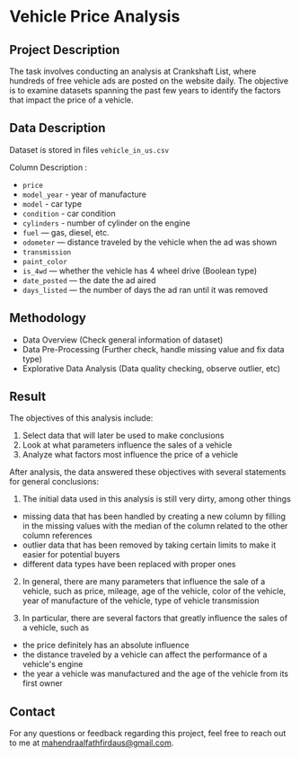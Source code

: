 # Vehicle Price Analysis

## Project Description
The task involves conducting an analysis at Crankshaft List, where hundreds of free vehicle ads are posted on the website daily. The objective is to examine datasets spanning the past few years to identify the factors that impact the price of a vehicle.

## Data Description
Dataset is stored in files `vehicle_in_us.csv`

Column Description :
- `price`
- `model_year` - year of manufacture
- `model` - car type
- `condition` - car condition
- `cylinders` - number of cylinder on the engine
- `fuel` — gas, diesel, etc.
- `odometer` — distance traveled by the vehicle when the ad was shown
- `transmission`
- `paint_color`
- `is_4wd` — whether the vehicle has 4 wheel drive (Boolean type)
- `date_posted` — the date the ad aired
- `days_listed` — the number of days the ad ran until it was removed

## Methodology
- Data Overview (Check general information of dataset)
- Data Pre-Processing (Further check, handle missing value and fix data type)
- Explorative Data Analysis (Data quality checking, observe outlier, etc)

## Result
The objectives of this analysis include:
1. Select data that will later be used to make conclusions
2. Look at what parameters influence the sales of a vehicle
3. Analyze what factors most influence the price of a vehicle

After analysis, the data answered these objectives with several statements for general conclusions:
1. The initial data used in this analysis is still very dirty, among other things
- missing data that has been handled by creating a new column by filling in the missing values with the median of the column related to the other column references
- outlier data that has been removed by taking certain limits to make it easier for potential buyers
- different data types have been replaced with proper ones
2. In general, there are many parameters that influence the sale of a vehicle, such as price, mileage, age of the vehicle, color of the vehicle, year of manufacture of the vehicle, type of vehicle transmission

3. In particular, there are several factors that greatly influence the sales of a vehicle, such as
- the price definitely has an absolute influence
- the distance traveled by a vehicle can affect the performance of a vehicle's engine
- the year a vehicle was manufactured and the age of the vehicle from its first owner

## Contact
For any questions or feedback regarding this project, feel free to reach out to me at mahendraalfathfirdaus@gmail.com.

